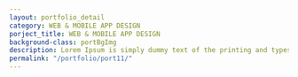 ```yaml
---
layout: portfolio_detail
category: WEB & MOBILE APP DESIGN
porject_title: WEB & MOBILE APP DESIGN
background-class: portBgImg
description: Lorem Ipsum is simply dummy text of the printing and typesetting industry. Lorem Ipsum is simply dummy text of the...
permalink: "/portfolio/port11/"
---
```

